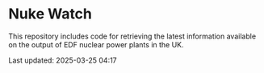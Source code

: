 # Nuke Watch

This repository includes code for retrieving the latest information available on the output of EDF nuclear power plants in the UK.

Last updated: 2025-03-25 04:17